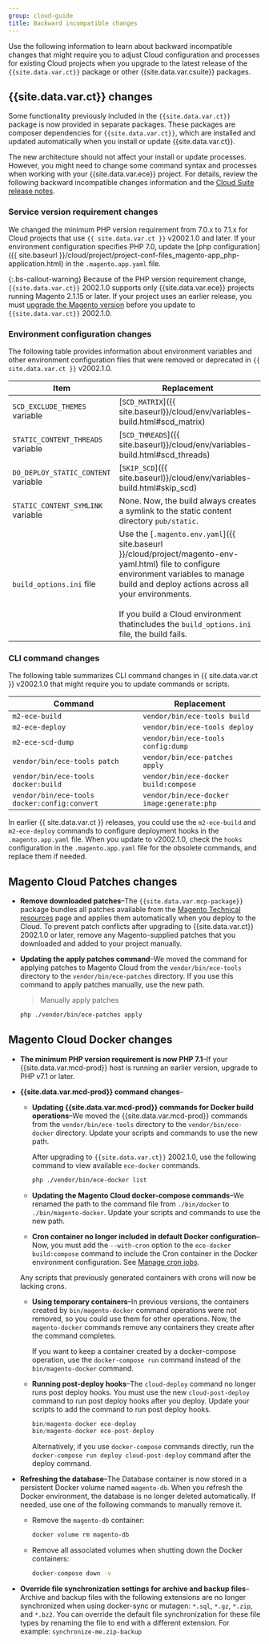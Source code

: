 ```yaml
---
group: cloud-guide
title: Backward incompatible changes
---
```


Use the following information to learn about backward incompatible changes that might require you to adjust Cloud configuration and processes for existing Cloud projects when you upgrade to the latest release of the `{{site.data.var.ct}}` package or other {{site.data.var.csuite}} packages.

## {{site.data.var.ct}} changes

Some functionality previously included in the `{{site.data.var.ct}}` package is now provided in separate packages. These packages are composer dependencies for `{{site.data.var.ct}}`, which are installed and updated automatically when you install or update {{site.data.var.ct}}.

The new architecture should not affect your install or update processes.  However, you might need to change some command syntax and processes when working with your {{site.data.var.ece}} project. For details, review the following backward incompatible changes information and the [Cloud Suite release notes].

### Service version requirement changes

We changed the minimum PHP version requirement from 7.0.x to 7.1.x for Cloud projects that use `{{ site.data.var.ct }}` v2002.1.0 and later. If your environment configuration specifies PHP 7.0, update the [php configuration]({{ site.baseurl }}/cloud/project/project-conf-files_magento-app_php-application.html) in the `.magento.app.yaml` file.

{:.bs-callout-warning}
Because of the PHP version requirement change, `{{site.data.var.ct}}` 2002.1.0 supports only {{site.data.var.ece}} projects running Magento 2.1.15 or later. If your project uses an earlier release, you must [upgrade the Magento version]({{site.baseurl}}/cloud/project/project-upgrade.html) before you update to `{{site.data.var.ct}}` 2002.1.0.

### Environment configuration changes

The following table provides information about environment variables and other environment configuration files that were removed or deprecated in `{{ site.data.var.ct }}` v2002.1.0.

Item | Replacement
-------- | -------
`SCD_EXCLUDE_THEMES` variable | [`SCD_MATRIX`]({{ site.baseurl}}/cloud/env/variables-build.html#scd_matrix)
`STATIC_CONTENT_THREADS` variable | [`SCD_THREADS`]({{ site.baseurl}}/cloud/env/variables-build.html#scd_threads)
`DO_DEPLOY_STATIC_CONTENT` variable | [`SKIP_SCD`]({{ site.baseurl}}/cloud/env/variables-build.html#skip_scd)
`STATIC_CONTENT_SYMLINK` variable | None. Now, the build always creates a symlink to the static content directory `pub/static`.
`build_options.ini` file | Use the [`.magento.env.yaml`]({{ site.baseurl }}/cloud/project/magento-env-yaml.html) file to configure environment variables to manage build and deploy actions across all your environments.<br><br>If you build a Cloud environment thatincludes the `build_options.ini` file, the build fails.

### CLI command changes

The following table summarizes CLI command changes in {{ site.data.var.ct }} v2002.1.0 that might require you to update commands or scripts.

 Command| Replacement
 -------- |-------
`m2-ece-build` | `vendor/bin/ece-tools build`
`m2-ece-deploy` | `vendor/bin/ece-tools deploy`
`m2-ece-scd-dump` | `vendor/bin/ece-tools config:dump`
`vendor/bin/ece-tools patch` | `vendor/bin/ece-patches apply`
`vendor/bin/ece-tools docker:build` | `vendor/bin/ece-docker build:compose`
`vendor/bin/ece-tools docker:config:convert` | `vendor/bin/ece-docker  image:generate:php`

In earlier {{ site.data.var.ct }} releases, you could use the `m2-ece-build` and `m2-ece-deploy` commands to configure deployment hooks in the `.magento.app.yaml` file. When you update to v2002.1.0, check the `hooks` configuration in the `.magento.app.yaml` file for the obsolete commands, and replace them if needed.

## Magento Cloud Patches changes

-  **Remove downloaded patches**–The `{{site.data.var.mcp-package}}` package bundles all patches available from the [Magento Technical resources](https://magento.com/tech-resources/download) page and applies them automatically when you deploy to the Cloud.  To prevent patch conflicts after upgrading to {{site.data.var.ct}} 2002.1.0 or later, remove any Magento-supplied patches that you downloaded and added to your project manually.

-  **Updating the apply patches command**–We moved the command for applying patches to Magento Cloud from the `vendor/bin/ece-tools` directory to the `vendor/bin/ece-patches` directory. If you use this command to apply patches manually, use the new path.

   > Manually apply patches

   ```bash
   php ./vendor/bin/ece-patches apply
   ```

## Magento Cloud Docker changes

-  **The minimum PHP version requirement is now PHP 7.1**–If your {{site.data.var.mcd-prod}} host is running an earlier version, upgrade to PHP v7.1 or later.

-  **{{site.data.var.mcd-prod}} command changes**–

   -  **Updating {{site.data.var.mcd-prod}} commands for Docker build operations**–We moved the {{site.data.var.mcd-prod}} commands from the `vendor/bin/ece-tools` directory to the `vendor/bin/ece-docker` directory. Update your scripts and commands to use the new path.

      After upgrading to `{{site.data.var.ct}}` 2002.1.0, use the following command to view available `ece-docker` commands.

      ```bash
      php ./vendor/bin/ece-docker list
      ```

   -  **Updating the Magento Cloud docker-compose commands**–We renamed the path to the command file from `./bin/docker` to `./bin/magento-docker`.  Update your scripts and commands to use the new path.

   -  **Cron container no longer included in default Docker configuration**–Now, you must add the `--with-cron` option to the `ece-docker build:compose` command to include the Cron container in the Docker environment configuration. See [Manage cron jobs]({{site.baseurl}}/cloud/docker/docker-manage-cron-jobs.html).

    Any scripts that previously generated containers with crons will now be lacking crons.

   -  **Using temporary containers**–In previous versions, the containers created by `bin/magento-docker` command operations were not removed, so you could use them for other operations.  Now, the `magento-docker` commands remove any containers they create after the command completes.

      If you want to keep a container created by a docker-compose operation, use the `docker-compose run` command instead of the `bin/magento-docker` command.

   -  **Running post-deploy hooks**–The `cloud-deploy` command no longer runs post deploy hooks. You must use the new `cloud-post-deploy` command to run post deploy hooks after you deploy. Update your scripts to add the command to run post deploy hooks.

      ```php
      bin/magento-docker ece-deploy
      bin/magento-docker ece-post-deploy
      ```

      Alternatively, if you use `docker-compose` commands directly, run the `docker-compose run deploy cloud-post-deploy` command after the deploy command.

-  **Refreshing the database**–The Database container is now stored in a persistent Docker volume named `magento-db`. When you refresh the Docker environment, the database is no longer deleted automatically. If needed, use one of the following commands to manually remove it.

   -  Remove the `magento-db` container:

      ```bash
      docker volume rm magento-db
      ```

   -  Remove all associated volumes when shutting down the Docker containers:

      ```bash
      docker-compose down -v
      ```

-  **Override file synchronization settings for archive and backup files**–Archive and backup files with the following extensions are no longer synchronized when using docker-sync or mutagen:  `*.sql`, `*.gz`, `*.zip`, and `*.bz2`.  You can override the default file synchronization for these file types by renaming the file to end with a different extension. For example: `synchronize-me.zip-backup`

[Cloud Suite release notes]: {{site.baseurl}}/cloud/release-notes/cloud-tools.html
